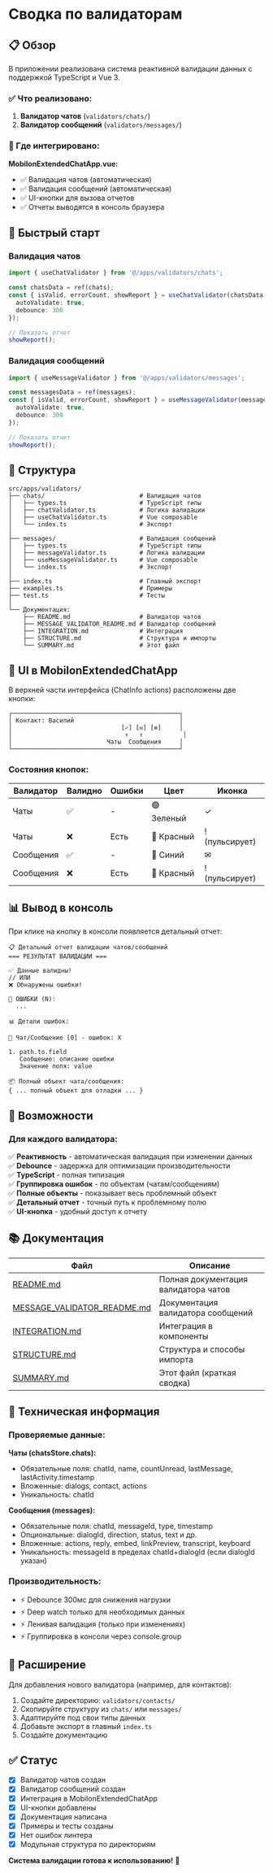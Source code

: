 # Сводка по валидаторам

## 📋 Обзор

В приложении реализована система реактивной валидации данных с поддержкой TypeScript и Vue 3.

### ✅ Что реализовано:

1. **Валидатор чатов** (`validators/chats/`)
2. **Валидатор сообщений** (`validators/messages/`)

### 🎯 Где интегрировано:

**MobilonExtendedChatApp.vue:**
- ✅ Валидация чатов (автоматическая)
- ✅ Валидация сообщений (автоматическая)
- ✅ UI-кнопки для вызова отчетов
- ✅ Отчеты выводятся в консоль браузера

## 🚀 Быстрый старт

### Валидация чатов

```typescript
import { useChatValidator } from '@/apps/validators/chats';

const chatsData = ref(chats);
const { isValid, errorCount, showReport } = useChatValidator(chatsData, {
  autoValidate: true,
  debounce: 300
});

// Показать отчет
showReport();
```

### Валидация сообщений

```typescript
import { useMessageValidator } from '@/apps/validators/messages';

const messagesData = ref(messages);
const { isValid, errorCount, showReport } = useMessageValidator(messagesData, {
  autoValidate: true,
  debounce: 300
});

// Показать отчет
showReport();
```

## 📁 Структура

```
src/apps/validators/
├── chats/                          # Валидация чатов
│   ├── types.ts                    # TypeScript типы
│   ├── chatValidator.ts            # Логика валидации
│   ├── useChatValidator.ts         # Vue composable
│   └── index.ts                    # Экспорт
│
├── messages/                       # Валидация сообщений
│   ├── types.ts                    # TypeScript типы
│   ├── messageValidator.ts         # Логика валидации
│   ├── useMessageValidator.ts      # Vue composable
│   └── index.ts                    # Экспорт
│
├── index.ts                        # Главный экспорт
├── examples.ts                     # Примеры
├── test.ts                         # Тесты
│
└── Документация:
    ├── README.md                   # Валидатор чатов
    ├── MESSAGE_VALIDATOR_README.md # Валидатор сообщений
    ├── INTEGRATION.md              # Интеграция
    ├── STRUCTURE.md                # Структура и импорты
    └── SUMMARY.md                  # Этот файл
```

## 🎨 UI в MobilonExtendedChatApp

В верхней части интерфейса (ChatInfo actions) расположены две кнопки:

```
┌──────────────────────────────────────────────┐
│ Контакт: Василий                             │
│                              [✓] [✉] [≡]     │
│                               ↑   ↑           │
│                          Чаты  Сообщения     │
└──────────────────────────────────────────────┘
```

### Состояния кнопок:

| Валидатор | Валидно | Ошибки | Цвет | Иконка |
|-----------|---------|--------|------|--------|
| Чаты | ✅ | - | 🟢 Зеленый | ✓ |
| Чаты | ❌ | Есть | 🔴 Красный | ! (пульсирует) |
| Сообщения | ✅ | - | 🔵 Синий | ✉ |
| Сообщения | ❌ | Есть | 🔴 Красный | ! (пульсирует) |

## 📊 Вывод в консоль

При клике на кнопку в консоли появляется детальный отчет:

```
📋 Детальный отчет валидации чатов/сообщений
=== РЕЗУЛЬТАТ ВАЛИДАЦИИ ===

✅ Данные валидны!
// ИЛИ
❌ Обнаружены ошибки!

🔴 ОШИБКИ (N):
  ...

📊 Детали ошибок:

🔴 Чат/Сообщение [0] - ошибок: X

1. path.to.field
   Сообщение: описание ошибки
   Значение поля: value

📦 Полный объект чата/сообщения:
{ ... полный объект для отладки ... }
```

## 🎯 Возможности

### Для каждого валидатора:

✅ **Реактивность** - автоматическая валидация при изменении данных  
✅ **Debounce** - задержка для оптимизации производительности  
✅ **TypeScript** - полная типизация  
✅ **Группировка ошибок** - по объектам (чатам/сообщениям)  
✅ **Полные объекты** - показывает весь проблемный объект  
✅ **Детальный отчет** - точный путь к проблемному полю  
✅ **UI-кнопка** - удобный доступ к отчету  

## 📚 Документация

| Файл | Описание |
|------|----------|
| [README.md](./README.md) | Полная документация валидатора чатов |
| [MESSAGE_VALIDATOR_README.md](./MESSAGE_VALIDATOR_README.md) | Документация валидатора сообщений |
| [INTEGRATION.md](./INTEGRATION.md) | Интеграция в компоненты |
| [STRUCTURE.md](./STRUCTURE.md) | Структура и способы импорта |
| [SUMMARY.md](./SUMMARY.md) | Этот файл (краткая сводка) |

## 🔧 Техническая информация

### Проверяемые данные:

**Чаты (chatsStore.chats):**
- Обязательные поля: chatId, name, countUnread, lastMessage, lastActivity.timestamp
- Вложенные: dialogs, contact, actions
- Уникальность: chatId

**Сообщения (messages):**
- Обязательные поля: chatId, messageId, type, timestamp
- Опциональные: dialogId, direction, status, text и др.
- Вложенные: actions, reply, embed, linkPreview, transcript, keyboard
- Уникальность: messageId в пределах chatId+dialogId (если dialogId указан)

### Производительность:

- ⚡ Debounce 300мс для снижения нагрузки
- ⚡ Deep watch только для необходимых данных
- ⚡ Ленивая валидация (только при изменениях)
- ⚡ Группировка в консоли через console.group

## 🚀 Расширение

Для добавления нового валидатора (например, для контактов):

1. Создайте директорию: `validators/contacts/`
2. Скопируйте структуру из `chats/` или `messages/`
3. Адаптируйте под свои типы данных
4. Добавьте экспорт в главный `index.ts`
5. Создайте документацию

## ✅ Статус

- [x] Валидатор чатов создан
- [x] Валидатор сообщений создан
- [x] Интеграция в MobilonExtendedChatApp
- [x] UI-кнопки добавлены
- [x] Документация написана
- [x] Примеры и тесты созданы
- [x] Нет ошибок линтера
- [x] Модульная структура по директориям

**Система валидации готова к использованию!** 🎉

